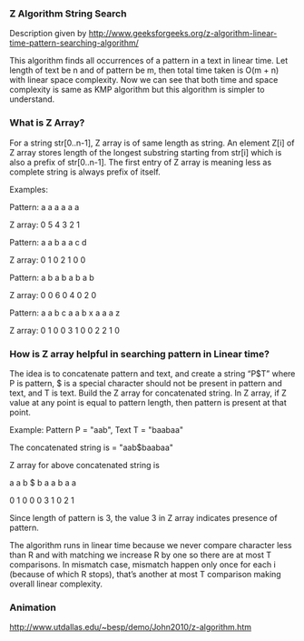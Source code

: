 
### Z Algorithm String Search

Description given by http://www.geeksforgeeks.org/z-algorithm-linear-time-pattern-searching-algorithm/


This algorithm finds all occurrences of a pattern in a text in linear time. Let length of text be n and of pattern be m, then total time taken is O(m + n) with linear space complexity.
Now we can see that both time and space complexity is same as KMP algorithm but this algorithm is simpler to understand.

### What is Z Array?

For a string str[0..n-1], Z array is of same length as string. An element Z[i] of Z array stores length of the longest substring starting from str[i] which is also a prefix of str[0..n-1].
The first entry of Z array is meaning less as complete string is always prefix of itself.

Examples:

Pattern: a   a   a   a   a   a

Z array: 0   5   4   3   2   1

Pattern: a   a   b   a   a   c   d

Z array: 0   1   0   2   1   0   0

Pattern: a   b   a   b   a   b   a   b

Z array: 0   0   6   0   4   0   2   0

Pattern: a   a   b   c   a   a   b   x   a   a   a   z

Z array: 0   1   0   0   3   1   0   0   2   2   1   0

### How is Z array helpful in searching pattern in Linear time?

The idea is to concatenate pattern and text, and create a string “P$T” where P is pattern, $ is a special character should not be present in pattern and text, and T is text.
Build the Z array for concatenated string.
In Z array, if Z value at any point is equal to pattern length, then pattern is present at that point.

Example:
Pattern P = "aab",  Text T = "baabaa"

The concatenated string is = "aab$baabaa"

Z array for above concatenated string is

a   a   b   $   b   a   a   b   a   a

0   1   0   0   0   3   1   0   2   1

Since length of pattern is 3, the value 3 in Z array indicates presence of pattern.

The algorithm runs in linear time because we never compare character less than R and with matching we increase R by one so there are at most T comparisons.
In mismatch case, mismatch happen only once for each i (because of which R stops), that’s another at most T comparison making overall linear complexity.

### Animation

http://www.utdallas.edu/~besp/demo/John2010/z-algorithm.htm
